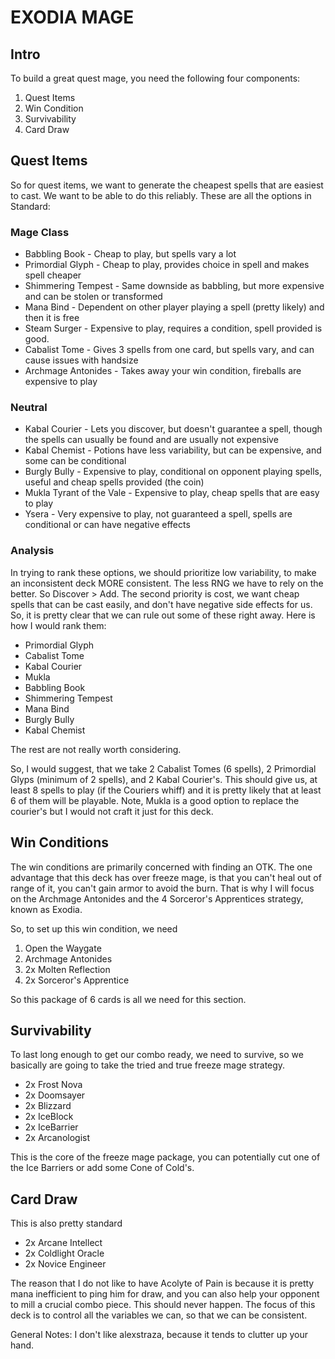 # EXODIA MAGE

## Intro

To build a great quest mage, you need the following four components:

1. Quest Items
2. Win Condition
3. Survivability
4. Card Draw

## Quest Items
So for quest items, we want to generate the cheapest spells that are easiest to cast. We want to be able to do this reliably. 
These are all the options in Standard:

### Mage Class

- Babbling Book - Cheap to play, but spells vary a lot
- Primordial Glyph - Cheap to play, provides choice in spell and makes spell cheaper
- Shimmering Tempest - Same downside as babbling, but more expensive and can be stolen or transformed
- Mana Bind - Dependent on other player playing a spell (pretty likely) and then it is free
- Steam Surger - Expensive to play, requires a condition, spell provided is good.
- Cabalist Tome - Gives 3 spells from one card, but spells vary, and can cause issues with handsize
- Archmage Antonides - Takes away your win condition, fireballs are expensive to play

### Neutral

- Kabal Courier - Lets you discover, but doesn't guarantee a spell, though the spells can usually be found and are usually not expensive
- Kabal Chemist - Potions have less variability, but can be expensive, and some can be conditional
- Burgly Bully - Expensive to play, conditional on opponent playing spells, useful and cheap spells provided (the coin)
- Mukla Tyrant of the Vale - Expensive to play, cheap spells that are easy to play
- Ysera - Very expensive to play, not guaranteed a spell, spells are conditional or can have negative effects

### Analysis
In trying to rank these options, we should prioritize low variability, to make an inconsistent deck MORE consistent. The less RNG we have to rely on the better. So Discover > Add.
The second priority is cost, we want cheap spells that can be cast easily, and don't have negative side effects for us.
So, it is pretty clear that we can rule out some of these right away.
Here is how I would rank them:
- Primordial Glyph
- Cabalist Tome
- Kabal Courier
- Mukla
- Babbling Book
- Shimmering Tempest
- Mana Bind
- Burgly Bully
- Kabal Chemist

The rest are not really worth considering. 

So, I would suggest, that we take 2 Cabalist Tomes (6 spells), 2 Primordial Glyps (minimum of 2 spells), and 2 Kabal Courier's. 
This should give us, at least 8 spells to play (if the Couriers whiff) and it is pretty likely that at least 6 of them will be playable. Note, Mukla is a good option to replace the courier's but I would not craft it just for this deck. 

## Win Conditions

The win conditions are primarily concerned with finding an OTK. The one advantage that this deck has over freeze mage, is that you can't heal out of range of it, you can't gain armor to avoid the burn. That is why I will focus on the Archmage Antonides and the 4 Sorceror's Apprentices strategy, known as Exodia.

So, to set up this win condition, we need 
1. Open the Waygate
2. Archmage Antonides
3. 2x Molten Reflection
4. 2x Sorceror's Apprentice

So this package of 6 cards is all we need for this section. 


## Survivability
To last long enough to get our combo ready, we need to survive, so we basically are going to take the tried and true freeze mage strategy. 
- 2x Frost Nova
- 2x Doomsayer
- 2x Blizzard
- 2x IceBlock
- 2x IceBarrier
- 2x Arcanologist

This is the core of the freeze mage package, you can potentially cut one of the Ice Barriers or add some Cone of Cold's.

## Card Draw
This is also pretty standard

- 2x Arcane Intellect
- 2x Coldlight Oracle
- 2x Novice Engineer

The reason that I do not like to have Acolyte of Pain is because it is pretty mana inefficient to ping him for draw, and you can also help your opponent to mill a crucial combo piece. This should never happen. The focus of this deck is to control all the variables we can, so that we can be consistent. 

General Notes:
I don't like alexstraza, because it tends to clutter up your hand. 

